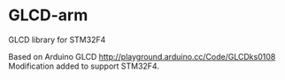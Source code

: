 GLCD-arm
========

GLCD library for STM32F4

Based on Arduino GLCD http://playground.arduino.cc/Code/GLCDks0108
Modification added to support STM32F4.
